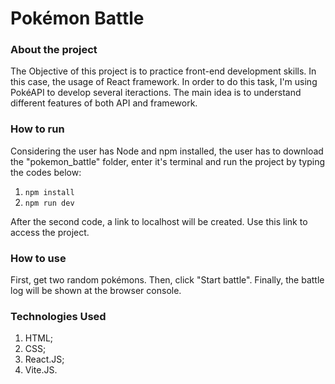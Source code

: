 # Pokémon Battle

### About the project  

The Objective of this project is to practice front-end development skills. In this case, the usage of React framework. In order to do this task, I'm using PokéAPI to develop several iteractions. The main idea is  to understand different features of both API and framework. 

### How to run
Considering the user has Node and npm installed,  the user has to download the "pokemon_battle" folder, enter it's terminal and run the project by typing the codes below:
1. `npm install`
2. `npm run dev`

After the second code, a link to localhost will be created. Use this link to access the project.

### How to use 
First, get two random pokémons. Then, click "Start battle". Finally, the battle log will be shown at the browser console.

### Technologies Used
 1. HTML; 
 2. CSS; 
 3. React.JS; 
 4. Vite.JS.
